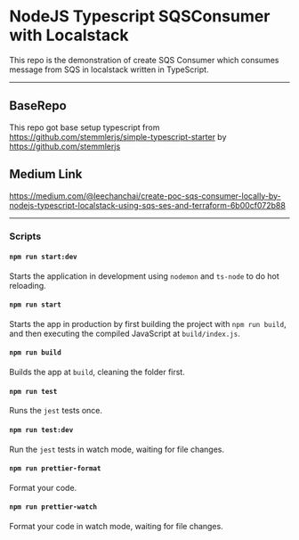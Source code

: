 # NodeJS Typescript SQSConsumer with Localstack

This repo is the demonstration of create SQS Consumer which consumes message from SQS in localstack written in TypeScript.

---
## BaseRepo


This repo got base setup typescript from <https://github.com/stemmlerjs/simple-typescript-starter> by <https://github.com/stemmlerjs>

## Medium Link
<https://medium.com/@leechanchai/create-poc-sqs-consumer-locally-by-nodejs-typescript-localstack-using-sqs-ses-and-terraform-6b00cf072b88>

---

### Scripts

#### `npm run start:dev`

Starts the application in development using `nodemon` and `ts-node` to do hot reloading.

#### `npm run start`

Starts the app in production by first building the project with `npm run build`, and then executing the compiled JavaScript at `build/index.js`.

#### `npm run build`

Builds the app at `build`, cleaning the folder first.

#### `npm run test`

Runs the `jest` tests once.

#### `npm run test:dev`

Run the `jest` tests in watch mode, waiting for file changes.

#### `npm run prettier-format`

Format your code.

#### `npm run prettier-watch`

Format your code in watch mode, waiting for file changes.
